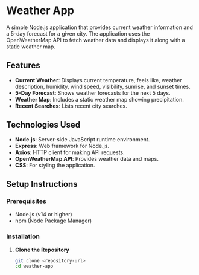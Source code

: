 # Weather App

A simple Node.js application that provides current weather information and a 5-day forecast for a given city. The application uses the OpenWeatherMap API to fetch weather data and displays it along with a static weather map.

## Features

- **Current Weather**: Displays current temperature, feels like, weather description, humidity, wind speed, visibility, sunrise, and sunset times.
- **5-Day Forecast**: Shows weather forecasts for the next 5 days.
- **Weather Map**: Includes a static weather map showing precipitation.
- **Recent Searches**: Lists recent city searches.

## Technologies Used

- **Node.js**: Server-side JavaScript runtime environment.
- **Express**: Web framework for Node.js.
- **Axios**: HTTP client for making API requests.
- **OpenWeatherMap API**: Provides weather data and maps.
- **CSS**: For styling the application.

## Setup Instructions

### Prerequisites

- Node.js (v14 or higher)
- npm (Node Package Manager)

### Installation

1. **Clone the Repository**

   ```bash
   git clone <repository-url>
   cd weather-app

